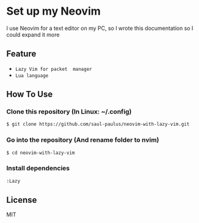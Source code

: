 # Set up my Neovim
  I use Neovim for a text editor on my PC, so I wrote this documentation so I could expand it more
## Feature 
  - `Lazy Vim for packet  manager`
  - `Lua language`

## How To Use

### Clone this repository (In Linux: ~/.config)
```bash
$ git clone https://github.com/saul-paulus/neovim-with-lazy-vim.git
```
### Go into the repository (And rename folder to nvim)
```bash
$ cd neovim-with-lazy-vim
```
### Install dependencies
```bash
:Lazy
```
## License
MIT

